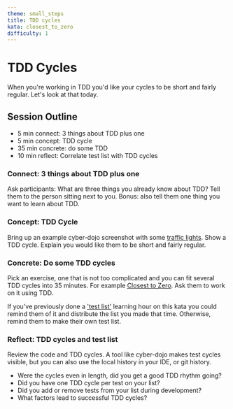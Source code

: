 ```yaml
---
theme: small_steps
title: TDD cycles
kata: closest_to_zero
difficulty: 1
---
```


# TDD Cycles

When you're working in TDD you'd like your cycles to be short and fairly regular. Let's look at that today.

## Session Outline
 
* 5 min connect: 3 things about TDD plus one
* 5 min concept: TDD cycle
* 35 min concrete: do some TDD
* 10 min reflect: Correlate test list with TDD cycles


### Connect: 3 things about TDD plus one

Ask participants: What are three things you already know about TDD? Tell them to the person sitting next to you. Bonus: also tell them one thing you want to learn about TDD.

### Concept: TDD Cycle

Bring up an example cyber-dojo screenshot with some [traffic lights](/assets/images/cyber_dojo_traffic_lights.png). Show a TDD cycle. Explain you would like them to be short and fairly regular.

### Concrete: Do some TDD cycles
Pick an exercise, one that is not too complicated and you can fit several TDD cycles into 35 minutes. For example [Closest to Zero](/kata_descriptions/closest_to_zero.html). Ask them to work on it using TDD.

If you've previously done a ['test list'](test_list.html) learning hour on this kata you could remind them of it and distribute the list you made that time. Otherwise, remind them to make their own test list.

### Reflect: TDD cycles and test list
Review the code and TDD cycles. A tool like cyber-dojo makes test cycles visible, but you can also use the local history in your IDE, or git history. 

- Were the cycles even in length, did you get a good TDD rhythm going?
- Did you have one TDD cycle per test on your list?
- Did you add or remove tests from your list during development?
- What factors lead to successful TDD cycles?
